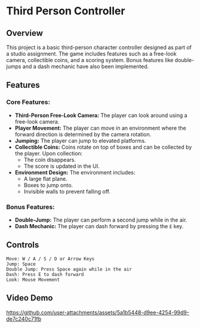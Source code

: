 # Third Person Controller

## Overview

This project is a basic third-person character controller designed as part of a studio assignment. The game includes features such as a free-look camera, collectible coins, and a scoring system. Bonus features like double-jumps and a dash mechanic have also been implemented.

## Features

### Core Features:
- **Third-Person Free-Look Camera:** The player can look around using a free-look camera.
- **Player Movement:** The player can move in an environment where the forward direction is determined by the camera rotation.
- **Jumping:** The player can jump to elevated platforms.
- **Collectible Coins:** Coins rotate on top of boxes and can be collected by the player. Upon collection:
  - The coin disappears.
  - The score is updated in the UI.
- **Environment Design:** The environment includes:
  - A large flat plane.
  - Boxes to jump onto.
  - Invisible walls to prevent falling off.

### Bonus Features:
- **Double-Jump:** The player can perform a second jump while in the air.
- **Dash Mechanic:** The player can dash forward by pressing the `E` key.



## Controls

    Move: W / A / S / D or Arrow Keys
    Jump: Space
    Double Jump: Press Space again while in the air
    Dash: Press E to dash forward
    Look: Mouse Movement

## Video Demo

https://github.com/user-attachments/assets/5a1b5448-d9ee-4254-99d9-de7c240c71fb
